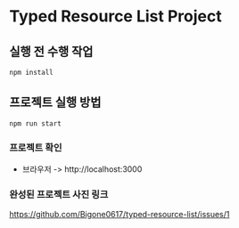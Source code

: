 # Typed Resource List Project

## 실행 전 수행 작업

```bash
npm install
```

## 프로젝트 실행 방법

```bash
npm run start
```

### 프로젝트 확인

- 브라우저 -> http://localhost:3000

### 완성된 프로젝트 사진 링크
https://github.com/Bigone0617/typed-resource-list/issues/1
